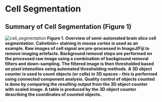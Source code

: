 # Cell Segmentation

## Summary of Cell Segmentation (Figure 1)

![cell_segmentation](https://user-images.githubusercontent.com/67151814/200412946-b8665840-9a80-4e73-a0c7-21f8a1c4e504.png)
**Figure 1. Overview of semi-automated brain slice cell segmentation. Calretinin+ staining in mouse cortex is used as an example. Raw images of cell signal are pre-processed in ImageJ/Fiji to remove imaging artefacts. Background removal steps are performed on the processed raw image using a combination of background removal filters and down-sampling. The filtered image is then thresholded based on pixel intensities using automated thresholding methods. A 3D object counter is used to count objects (or cells) in 3D spaces – this is performed using connected component analysis. Quality control of objects counted is done by comparing the resulting output from the 3D object counter with scaled image. A table is produced by the 3D object counter describing the coordinates of counted objects.**
